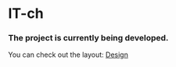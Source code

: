 # IT-ch

### The project is currently being developed.
You can check out the layout: [Design](https://www.figma.com/design/KLB4JAh8vyhR2McNZ1LPBW/IT-ch?node-id=536-46409&t=Wj0gKtRmAYGstFbf-1)
